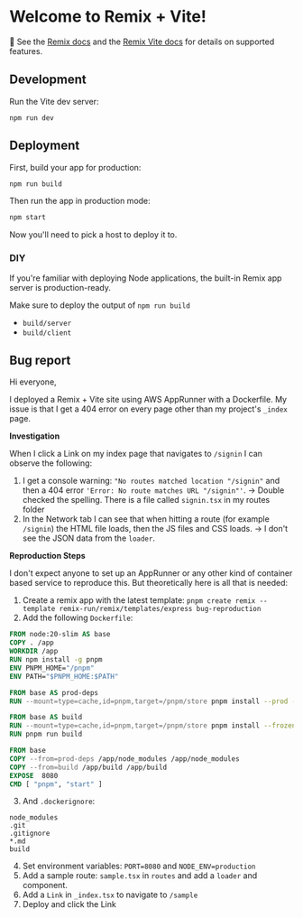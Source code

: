 # Welcome to Remix + Vite!

📖 See the [Remix docs](https://remix.run/docs) and the [Remix Vite docs](https://remix.run/docs/en/main/guides/vite) for details on supported features.

## Development

Run the Vite dev server:

```shellscript
npm run dev
```

## Deployment

First, build your app for production:

```sh
npm run build
```

Then run the app in production mode:

```sh
npm start
```

Now you'll need to pick a host to deploy it to.

### DIY

If you're familiar with deploying Node applications, the built-in Remix app server is production-ready.

Make sure to deploy the output of `npm run build`

-   `build/server`
-   `build/client`

## Bug report

Hi everyone,

I deployed a Remix + Vite site using AWS AppRunner with a Dockerfile. My issue is that I get a 404 error on every page other than my project's `_index` page.

**Investigation**

When I click a Link on my index page that navigates to `/signin` I can observe the following:

1. I get a console warning: `"No routes matched location "/signin"` and then a 404 error `'Error: No route matches URL "/signin"'`.
   -> Double checked the spelling. There is a file called `signin.tsx` in my routes folder
2. In the Network tab I can see that when hitting a route (for example `/signin`) the HTML file loads, then the JS files and CSS loads.
   -> I don't see the JSON data from the `loader`.

**Reproduction Steps**

I don't expect anyone to set up an AppRunner or any other kind of container based service to reproduce this. But theoretically here is all that is needed:

1. Create a remix app with the latest template: `pnpm create remix --template remix-run/remix/templates/express bug-reproduction`
2. Add the following `Dockerfile`:

```dockerfile
FROM node:20-slim AS base
COPY . /app
WORKDIR /app
RUN npm install -g pnpm
ENV PNPM_HOME="/pnpm"
ENV PATH="$PNPM_HOME:$PATH"

FROM base AS prod-deps
RUN --mount=type=cache,id=pnpm,target=/pnpm/store pnpm install --prod --frozen-lockfile

FROM base AS build
RUN --mount=type=cache,id=pnpm,target=/pnpm/store pnpm install --frozen-lockfile
RUN pnpm run build

FROM base
COPY --from=prod-deps /app/node_modules /app/node_modules
COPY --from=build /app/build /app/build
EXPOSE  8080
CMD [ "pnpm", "start" ]
```

3. And `.dockerignore`:

```
node_modules
.git
.gitignore
*.md
build
```

4. Set environment variables: `PORT=8080` and `NODE_ENV=production`
5. Add a sample route: `sample.tsx` in `routes` and add a `loader` and component.
6. Add a `Link` in `_index.tsx` to navigate to `/sample`
7. Deploy and click the Link
